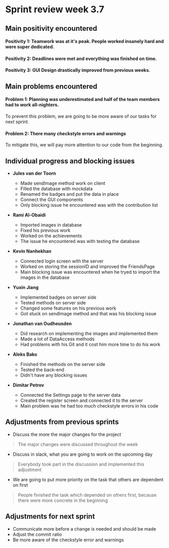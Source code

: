 # Sprint review week 3.7

## Main positivity encountered
#### Positivity 1: Teamwork was at it's peak. People worked insanely hard and were super dedicated.

#### Positivity 2: Deadlines were met and everything was finished on time.

#### Positivity 3: GUI Design drastically improved from previous weeks. 

## Main problems encountered
#### Problem 1: Planning was underestimated and half of the team members had to work all-nighters.
To prevent this problem, we are going to be more aware of our tasks for next sprint.
#### Problem 2: There many checkstyle errors and warnings 
To mitigate this, we will pay more attention to our code from the beginning.

## Individual progress and blocking issues
* **Jules van der Toorn**  
    * Made sendImage method work on client
    * Filled the database with mockdata
    * Renamed the badges and put the data in place
    * Connect the GUI components
    * Only blocking issue he encountered was with the contribution list
    
* **Rami Al-Obaidi**  
    * Imported images in database
    * Fixed his previous work
    * Worked on the achievements
    * The issue he encountered was with testing the database
    
* **Kevin Nanhekhan**  
    * Connected login screen with the server
    * Worked on storing the sessionID and improved the FriendsPage
    * Main blocking issue was encountered when he tryed to import the images in the database
    
* **Yuxin Jiang**  
    * Implemented badges on server side
    * Tested methods on server side
    * Changed some features on his previous work
    * Got stuck on sendImage method and that was his blocking issue

* **Jonathan van Oudheusden**  
    * Did research on implementing the images and implemented them
    * Made a lot of DataAccess methods
    * Had problems with his Git and it cost him more time to do his work

* **Aleks Bako** 
    * Finished the methods on the server side
    * Tested the back-end
    * Didn't have any blocking issues

* **Dimitar Petrov**  
    * Connected the Settings page to the server data
    * Created the register screen and connected it to the server
    * Main problem was he had too much checkstyle errors in his code
## Adjustments from previous sprints  
*   Discuss the more the major changes for the project
>  The major changes were discussed throughout the week
*   Discuss in slack, what you are going to work on the upcoming day
> Everybody took part in the discussion and implemented this adjustment
*   We are going to put more priority on the task that others are dependent on first
> People finished the task which depended on others first, because there were more concrete in the beginning
## Adjustments for next sprint
* Communicate more before a change is needed and should be made
* Adjust the commit ratio
* Be more aware of the checkstyle error and warnings
